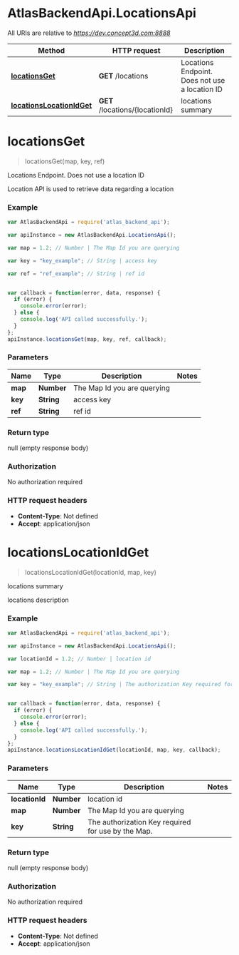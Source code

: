 # AtlasBackendApi.LocationsApi

All URIs are relative to *https://dev.concept3d.com:8888*

Method | HTTP request | Description
------------- | ------------- | -------------
[**locationsGet**](LocationsApi.md#locationsGet) | **GET** /locations | Locations Endpoint.  Does not use a location ID
[**locationsLocationIdGet**](LocationsApi.md#locationsLocationIdGet) | **GET** /locations/{locationId} | locations summary


<a name="locationsGet"></a>
# **locationsGet**
> locationsGet(map, key, ref)

Locations Endpoint.  Does not use a location ID

Location API is used to retrieve data regarding a location

### Example
```javascript
var AtlasBackendApi = require('atlas_backend_api');

var apiInstance = new AtlasBackendApi.LocationsApi();

var map = 1.2; // Number | The Map Id you are querying

var key = "key_example"; // String | access key

var ref = "ref_example"; // String | ref id


var callback = function(error, data, response) {
  if (error) {
    console.error(error);
  } else {
    console.log('API called successfully.');
  }
};
apiInstance.locationsGet(map, key, ref, callback);
```

### Parameters

Name | Type | Description  | Notes
------------- | ------------- | ------------- | -------------
 **map** | **Number**| The Map Id you are querying | 
 **key** | **String**| access key | 
 **ref** | **String**| ref id | 

### Return type

null (empty response body)

### Authorization

No authorization required

### HTTP request headers

 - **Content-Type**: Not defined
 - **Accept**: application/json

<a name="locationsLocationIdGet"></a>
# **locationsLocationIdGet**
> locationsLocationIdGet(locationId, map, key)

locations summary

locations description

### Example
```javascript
var AtlasBackendApi = require('atlas_backend_api');

var apiInstance = new AtlasBackendApi.LocationsApi();

var locationId = 1.2; // Number | location id

var map = 1.2; // Number | The Map Id you are querying

var key = "key_example"; // String | The authorization Key required for use by the Map.


var callback = function(error, data, response) {
  if (error) {
    console.error(error);
  } else {
    console.log('API called successfully.');
  }
};
apiInstance.locationsLocationIdGet(locationId, map, key, callback);
```

### Parameters

Name | Type | Description  | Notes
------------- | ------------- | ------------- | -------------
 **locationId** | **Number**| location id | 
 **map** | **Number**| The Map Id you are querying | 
 **key** | **String**| The authorization Key required for use by the Map. | 

### Return type

null (empty response body)

### Authorization

No authorization required

### HTTP request headers

 - **Content-Type**: Not defined
 - **Accept**: application/json

